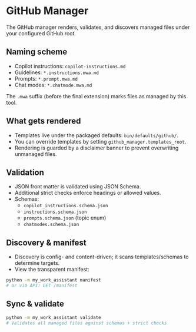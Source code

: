 # GitHub Manager

The GitHub manager renders, validates, and discovers managed files under your configured GitHub root.

## Naming scheme

- Copilot instructions: `copilot-instructions.md`
- Guidelines: `*.instructions.mwa.md`
- Prompts: `*.prompt.mwa.md`
- Chat modes: `*.chatmode.mwa.md`

The `.mwa` suffix (before the final extension) marks files as managed by this tool.

## What gets rendered

- Templates live under the packaged defaults: `bin/defaults/github/`.
- You can override templates by setting `github_manager.templates_root`.
- Rendering is guarded by a disclaimer banner to prevent overwriting unmanaged files.

## Validation

- JSON front matter is validated using JSON Schema.
- Additional strict checks enforce headings or allowed values.
- Schemas:
  - `copilot_instructions.schema.json`
  - `instructions.schema.json`
  - `prompts.schema.json` (topic enum)
  - `chatmodes.schema.json`

## Discovery & manifest

- Discovery is config- and content-driven; it scans templates/schemas to determine targets.
- View the transparent manifest:

```zsh
python -m my_work_assistant manifest
# or via API: GET /manifest
```

## Sync & validate

```zsh
python -m my_work_assistant validate
# Validates all managed files against schemas + strict checks
```
